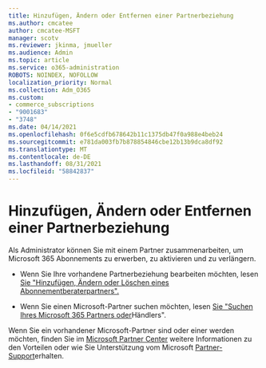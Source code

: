 ```yaml
---
title: Hinzufügen, Ändern oder Entfernen einer Partnerbeziehung
ms.author: cmcatee
author: cmcatee-MSFT
manager: scotv
ms.reviewer: jkinma, jmueller
ms.audience: Admin
ms.topic: article
ms.service: o365-administration
ROBOTS: NOINDEX, NOFOLLOW
localization_priority: Normal
ms.collection: Adm_O365
ms.custom:
- commerce_subscriptions
- "9001683"
- "3748"
ms.date: 04/14/2021
ms.openlocfilehash: 0f6e5cdfb678642b11c1375db47f0a988e4beb24
ms.sourcegitcommit: e781da003fb7b878854846cbe12b13b9dca8df92
ms.translationtype: MT
ms.contentlocale: de-DE
ms.lasthandoff: 08/31/2021
ms.locfileid: "58842837"
---
```

# <a name="add-change-or-remove-a-partner-relationship"></a>Hinzufügen, Ändern oder Entfernen einer Partnerbeziehung

Als Administrator können Sie mit einem Partner zusammenarbeiten, um Microsoft 365 Abonnements zu erwerben, zu aktivieren und zu verlängern. 

- Wenn Sie Ihre vorhandene Partnerbeziehung bearbeiten möchten, lesen [Sie "Hinzufügen, Ändern oder Löschen eines Abonnementberaterpartners".](https://docs.microsoft.com/microsoft-365/admin/misc/add-partner)

- Wenn Sie einen Microsoft-Partner suchen möchten, lesen [Sie "Suchen Ihres Microsoft 365 Partners oder](https://docs.microsoft.com/microsoft-365/admin/manage/find-your-partner-or-reseller)Händlers".

Wenn Sie ein vorhandener Microsoft-Partner sind oder einer werden möchten, finden Sie im [Microsoft Partner Center](https://support.microsoft.com/help/4499930/partner-center-overview) weitere Informationen zu den Vorteilen oder wie Sie Unterstützung vom Microsoft [Partner-Support](https://aka.ms/partnersupport)erhalten.
